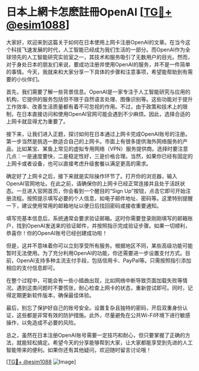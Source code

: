 # 日本上網卡怎麽註冊OpenAI [[TG💪+ @esim1088](https://t.me/s/esim1088)]

大家好，欢迎来到这篇关于如何在日本使用上网卡注册OpenAI的文章。在当今这个科技飞速发展的时代，人工智能已经成为我们生活的一部分。而OpenAI作为全球领先的人工智能研究实验室之一，其技术和服务吸引了无数用户的目光。然而，对于身处日本的朋友们来说，要成功注册并使用OpenAI的服务，并不是一件简单的事情。今天，我就来和大家分享一下具体的步骤和注意事项，希望能帮助到有需要的小伙伴们。

首先，我们需要了解一些背景信息。OpenAI是一家专注于人工智能研究与应用的机构，它提供的服务包括但不限于自然语言处理、图像识别等。这些功能对于提升工作效率、改善生活质量都有着不可忽视的作用。不过，由于政策和技术上的限制，在日本直接访问和使用OpenAI官网可能会遇到不少麻烦。因此，选择合适的上网卡就显得尤为重要了。

接下来，让我们进入正题，探讨如何在日本通过上网卡完成OpenAI账号的注册。第一步当然是挑选一款适合自己的上网卡。市面上有很多提供海外网络服务的产品，比如某宝、某鱼上常见的虚拟专用网络（VPN）服务提供商。选择时要注意几点：一是速度要快，二是稳定性好，三是价格合理。当然，如果你已经有固定的上网卡或者设备，也可以直接考虑升级套餐以满足更高的需求。

确定好了上网卡之后，接下来就是实际操作环节了。打开你的浏览器，输入OpenAI官网地址。在此之前，请确保你的上网卡已经正常连接并且处于活跃状态。一旦进入官网首页，你会看到一个醒目的“Sign Up”按钮，点击它即可开始注册流程。按照提示填写必要的个人信息，如电子邮件地址、密码等。这里特别提醒一下，建议使用常用的邮箱地址以便日后找回密码或接收重要通知。

填写完基本信息后，系统通常会要求验证邮箱。这时你需要登录刚刚填写的邮箱账户，找到OpenAI发送来的验证邮件，并按照指示完成验证步骤。如果一切顺利，恭喜你！你的OpenAI账号已经创建成功啦！

但是，这并不意味着你可以立刻享受所有服务。根据地区不同，某些高级功能可能暂时无法使用。为了充分利用OpenAI的功能，你还需要进一步设置支付方式。目前，OpenAI支持多种主流支付手段，包括信用卡、PayPal等。只需按照指引添加相应的支付信息即可。

在整个过程中，可能会有一些小插曲出现，比如网络中断导致页面加载失败等情况。遇到这类问题时不要慌张，耐心检查上网卡的状态，重新尝试即可。同时，记得定期更新软件版本，确保最佳体验。

最后，别忘了保护好自己的账号安全。设置复杂且独特的密码，开启双重身份认证，这些都是非常有效的防护措施。此外，尽量避免在公共Wi-Fi环境下进行敏感操作，以免造成不必要的风险。

总之，虽然在日本注册OpenAI账号需要一定技巧和耐心，但只要掌握了正确的方法，就能轻松搞定。希望今天的分享能够帮到大家，让大家都能享受到先进的人工智能带来的便利。如果你还有其他疑问，欢迎随时留言讨论哦！

[[TG💪+ @esim1088](https://t.me/s/esim1088) ![Image](https://i.postimg.cc/4NQfJmqS/Snipaste-2025-05-13-00-14-12.png)]